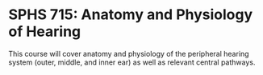 # SPHS 715: Anatomy and Physiology of Hearing

This course will cover anatomy and physiology of the peripheral hearing system (outer, middle, and inner ear) as well as relevant central pathways.